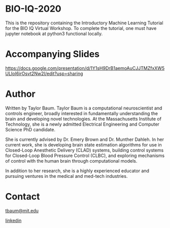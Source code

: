 # BIO-IQ-2020

This is the repository containing the Introductory Machine Learning Tutorial for the BIO IQ Virtual Workshop. To complete the tutorial, one must have jupyter notebook at python3 functional locally.

# Accompanying Slides

https://docs.google.com/presentation/d/1Y1sH9DrB1aemoAuCJJTMZfxXW5ULIoI6irOsvt2Nw2I/edit?usp=sharing

# Author

Written by Taylor Baum. Taylor Baum is a computational neuroscientist and controls engineer, broadly interested in fundamentally understanding the brain and developing novel technologies. At the Massachusetts Institute of Technology, she is a newly admitted Electrical Engineering and Computer Science PhD candidate.

She is currently advised by Dr. Emery Brown and Dr. Munther Dahleh. In her current work, she is developing brain state estimation algorithms for use in Closed-Loop Anesthetic Delivery (CLAD) systems, building control systems for Closed-Loop Blood Pressure Control (CLBC), and exploring mechanisms of control with the human brain through computational models.

In addition to her research, she is a highly experienced educator and pursuing ventures in the medical and med-tech industries. 

# Contact

[tbaum@mit.edu](tbaum@mit)

[linkedin](https://www.linkedin.com/in/taylor-baum-b1a4aa105/)


